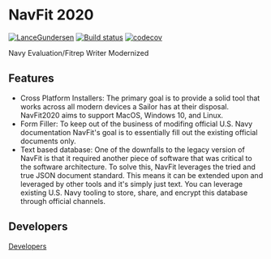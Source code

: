 # NavFit 2020 
[![LanceGundersen](https://circleci.com/gh/LanceGundersen/navfit2020/tree/prod.svg?style=svg)](https://circleci.com/gh/LanceGundersen/navfit2020) [![Build status](https://ci.appveyor.com/api/projects/status/k5n4xuovwrhuivev/branch/prod?svg=true)](https://ci.appveyor.com/project/LanceGundersen/navfit2020/branch/prod)
 [![codecov](https://codecov.io/gh/LanceGundersen/navfit2020/branch/prod/graph/badge.svg?token=VVJK9VORZ6)](https://codecov.io/gh/LanceGundersen/navfit2020) 

Navy Evaluation/Fitrep Writer Modernized

## Features

- Cross Platform Installers: The primary goal is to provide a solid tool that works across all modern devices a Sailor has at their disposal. NavFit2020 aims to support MacOS, Windows 10, and Linux.
- Form Filler: To keep out of the business of modifing official U.S. Navy documentation NavFit's goal is to essentially fill out the existing official documents only.
- Text based database: One of the downfalls to the legacy version of NavFit is that it required another piece of software that was critical to the software architecture. To solve this, NavFit leverages the tried and true JSON document standard. This means it can be extended upon and leveraged by other tools and it's simply just text. You can leverage existing U.S. Navy tooling to store, share, and encrypt this database through official channels.

## Developers
[Developers](https://github.com/LanceGundersen/navfit2020/wiki/Developers)
